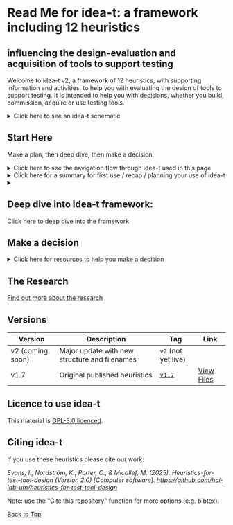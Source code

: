 <a name="TopofPage"></a>

# Read Me for idea-t: a framework including 12 heuristics 
## influencing the design-evaluation and acquisition of tools to support testing

Welcome to idea-t v2, a framework of 12 heuristics, with supporting information and activities, to help you with evaluating the design of tools to support testing. It is intended to help you with decisions, whether you build, commission, acquire or use testing tools. 

<details> <summary> Click here to see an idea-t schematic </summary>

TBD add alt text explanation
 
![The idea-t framework schematic][Schematic1](/Figures/readmepage-schematic1.jpg) 

[Schematic1]:/Figures/readmepage-schematic1.jpg

</details>

 
## Start Here

Make a plan, then deep dive, then make a decision.

<details> <summary> Click here to see the navigation flow through idea-t used in this page </summary>

The flow chart shows the route through idea-t suggested on this page: A start point, a dive into idea-t, and a decision point. You have three options for starting: (1) if this is your first use of idea-t or you want a recap; (2) using a fast paths; or (3) making a plan for how you will use idea-t. Then you can use idea-t, deep diving as much as you need into the themes, keywords, heuristics and activities, and using the case studies, usage examples, and other resources to help you. Then you wrap up by making a decision.  This README provides links to pages with further information, and downloads of resources to use.

  
![Navigating through idea-t][Navigating1](/Figures/readmepage-navigation-flow.jpg) 

[Navigating1]:/Figures/readmepage-navigation-flow.jpg

</details>

<details><summary>Click here for a summary for first use / recap / planning your use of idea-t </summary>

The idea-t framework has 12 heuristics in 3 themes, together with expanations, supporting activities, and resources. It is based on research in industry about testers' experiences with their tools, and is intended to help you think about factors that affect the design and attributes of tools to support testing.  The framework have been built and evaluated iteratively with input from industry practitioners and experts.  

The themes are Why?, Who? and Context?  
Here is a quick introduction to the 12 heuristics:   [◄ To Quick Start page](./How-To/Navigate-idea-t/QuickStart.md) with a brief summary of each of the heuristics, with links to more information.

In the Downloads you will find one-page copies of the heuristics with brief notes and mind maps skeletons, along with other resources.

In the case studies during the research, people often started their use of idea-t by a one-hour planning session using a list of the heuristics, where they briefly discussed each heuristic, and decided who to involve in discussing the idea-t heuristics, and how long to take. The downloads include mind map skeletons and agendas that can aid this planning. 

There is also a workshop using a mind map which can help you work with a group to use the heuristics. The workshop is designed to take 99 minutes, and was first run at TestBash Brighton in October 2025 TBD add link to workshop materials TBD
 
  </details>

 

<!--  ## Deep dive into idea-t framework --> 

<details><summary><h2>Deep dive into idea-t framework: </h2> Click here to deep dive into the framework </summary>
  
 <details><summary><h3>Themes and Keywords: </h3> Click here to see idea-t themes and keywords</summary>

 The idea-t framework has three themes: Why?, Who? and Context?

 In the research, we found that people designing and building tools and automation don't always ask "Who (else) will use this tool?"  
 People acquiring or commissioning tools and automation don't always ask "Why is this needed?" 
 We also found that the Context for using the tool or automation is not always explored.  
 These three themes are expanded in the 12 heuristics, each of which has a keyword.  
 The heuristics are grouped by theme.

[◄ Go to Heuristic H02 Why?](./Heuristics/H02-Why.md) to start examining the "Why?" theme.  Keywords are Why? Why not? and Why Else?

[◄ Go to Heuristic H02 Who?](./Heuristics/H02-Who.md) to start examining the "Who?" theme.  Keywords are Who? Experience? Communication? Learning goals? Learning preferences? Each of those also has a "not" and an "else" version.

[◄ Go to Heuristic H07 Where?](./Heuristics/H07-Where.md)  to start examining the "Context?" theme. Keywords are Where?, Workflows? Risks? Autonomy? When? and How long? Each of those also has a "not" and an "else" version.

  </details>


<details><summary><h3>Heuristics Listed: </h3> Click here to see a list of the idea-t heuristics</summary>

The three themes cover everything you need to think about when designing or choosing a test tool, but they don't provide enough information to prompt thought.  
The idea-t framework has 12 heuristic questions intended to help you think about the tool or automation you are proposing. 
They have been distilled down from over 150 heuristics identified during the research, with topics that were frequently forgoten or problematic areas given their own heuristic under the the themes.  
Each heuristic has a longer description which includes the subquestions and explanations that cover the areas identified in the research.
Each heuristic's description also has links to activities that help you answer the questions, examples from the research, and information about which quality attributes are particularly relevant to the heuristic.


   [◄ To H01 Why is this tool needed?](./Heuristics/H01-Why.md) (Theme Why?)

   [◄ To H02 Who will use or be affected by this tool?](./Heuristics/H02-Who.md) (Theme Who?)

   [◄ To H03 Experience?](./Heuristics/H03-Experience.md)  (Theme Who?) 
   
   [◄ To H04 Communication?](./Heuristics/H04-Communication.md)  (Theme Who?)

   [◄ To H05 Learning Goals?](./Heuristics/H05-LearningGoals.md)  (Theme Who?) 

   [◄ To H06 Learning Preferences?](./Heuristics/H05-LearningPreferences.md)  (Theme Who?)

   [◄ To H07 Where?](./Heuristics/H07-Where.md)  (Theme "Context?")

   [◄ To H08 Workflows?](./Heuristics/H08-Workflows.md)  (Theme "Context?")

   [◄ To H09 Risks?](./Heuristics/H09-Risks.md) (Theme "Context?")

   [◄ To H10 Autonomy?](./Heuristics/H10-Autonomy.md) (Theme "Context?")

   [◄ To H11 When?](./Heuristics/H11-When.md) (Theme "Context?")

   [◄ To H12 How Long?](./Heuristics/H12-HowLong.md) (Theme "Context?")

  </details>

 
 
  <details><summary><h3>Examples: </h3> Click here for case studies and usage examples </summary>

  These are some of the case studies and usage scenarios run during the iterations to design, build and evaluate idea-t in industry settings. 

  TBD - add the case studies & usages to the repository and add links to the case studies

  sort out a number system useful for people using the repository rather than one that fits the research write up...

  Case Study 1 Asssessing whether to purchase a vendor tool upgrade
  
  Case Study 2 Assessing in-house automation suites and identifying areas for change
  
  Case Study 3 Tool builders performing a design review of a new feature for the tool
  
  Case Study 4 Tooling consultant planning a customer engagement
  
  Case Study 5 Deciding a tooling strategy
  
  Case Study 6 Retrospective on tool user issues

  Usage cases - choose which ones and add

 </details>
  
  ## How to Use idea-t and the heuristics - Navigation, Activities, Downloads

 The "How-To" directory contains information and downloads to help you with how to use idea-t, including navigation aids, activities, and quality attributes.

  <details><summary><h3>Navigating idea-t: </h3> Click here for idea-t navigation</summary>

   words for topic
   
  </details>

   #### Activities
  <details><summary><h3>Activities: </h3> Click here for idea-t activities</summary>

  words for topic

  </details>

<!--    #### Downloads  -->

  
  <details><summary> <h3> Downloads: </h3> Click here for links to downloads of idea-t heuristics lists and mindmaps </summary>

  Resources to help you use idea-t; these are files downloadable from the repository page, the files do not open within the repository:

  [◄ To List of Heuristics download](./Downloads/idea-t-heuristics-list-v2.docx) This is a Word document with a list of the 12 heuristics for download and printing.

  [◄ To xmind mind map](./Downloads/idea-t-mindmap-skeleton.xmind) This is an xmind file that holds the start of a mind map.
  
  [◄ To printable mind map](./Downloads/TBD) (link and file to be added - This is a downloadable poster that can be used for a round table discussion / workshop for idea-t with the start of a mind map)
  
  [◄ To Agenda for planning meeting](./Downloads/idea-t-heuristics-meeting-agenda-v2.docx) This is a downloadable Word document with an outline agenda for an idea-t planning meeting
  
  [◄ To PDF of meeting agenda](./Downloads/idea-t-heuristics-meeting-agenda-v2.pdf) This is a downloadable PDF document with an outline agenda for an idea-t planning meeting

  [◄ To Workshop Materials](./Downloads/TestBash-2025-Materials/AboutTestBashWorkshop.md)  This is a downloadable set of workshop materials that can be used for a round table discussion / workshop for idea-t with the start of a mind map)

  </details>
 </details>
   </details>
 
## Make a decision

<details><summary>Click here for resources to help you make a decision</summary>

  words for topic

  </details>

  </details>

   </details>






  

  </details>

## The Research
[Find out more about the research](./About-the-research/About-the-research-and-researcher.md)

## Versions

| Version          | Description                                   | Tag                                                                           | Link                                                                                |
| ---------------- | --------------------------------------------- | ----------------------------------------------------------------------------- | ----------------------------------------------------------------------------------- |
| v2 (coming soon) | Major update with new structure and filenames | `v2` (not yet live)                                                           | 
| v1.7               | Original published heuristics                 | [`v1.7`](https://github.com/hci-lab-um/heuristics-for-test-tool-design/tree/v1.7) | [View Files](https://github.com/hci-lab-um/heuristics-for-test-tool-design/tree/v1.7) |  

## Licence to use idea-t

This material is [GPL-3.0 licenced](LICENSE). 

## Citing idea-t

If you use these heuristics please cite our work: 

*Evans, I., Nordström, K., Porter, C., & Micallef, M. (2025). Heuristics-for-test-tool-design (Version 2.0) [Computer software]. https://github.com/hci-lab-um/heuristics-for-test-tool-design*

Note: use the "Cite this repository" function for more options (e.g. bibtex).

[Back to Top](#TopofPage)
